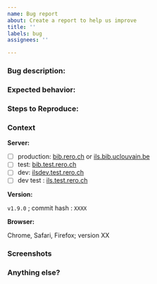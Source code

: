 ```yaml
---
name: Bug report
about: Create a report to help us improve
title: ''
labels: bug
assignees: ''

---
```


<!-- Please, fill the report as precisely as possible.
Be clear and concise. Write a full sentence in the issue title.
Thanks for your help! -->

### Bug description:
<!-- A concise description of the bug you are experiencing -->

### Expected behavior:
<!-- A concise description of what you expected to happen -->

### Steps to Reproduce:
<!-- Example: Steps to reproduce the problem:
1. Go to...
2. Click on...
3. Scroll down to...
4. See error -->

### Context
<!-- In which environment did the problem occur? -->

**Server:**
* [ ] production: [bib.rero.ch](https://bib.rero.ch) or [ils.bib.uclouvain.be](https://ils.bib.uclouvain.be)
* [ ] test: [bib.test.rero.ch](https://bib.test.rero.ch)
* [ ] dev: [ilsdev.test.rero.ch](https://ilsdev.test.rero.ch)
* [ ] dev test : [ils.test.rero.ch](https://ils.test.rero.ch)

**Version:**
<!-- In which version of RERO ILS did this problem happen? -->

`v1.9.0` ; commit hash : `XXXX`

**Browser:**
<!-- If relevant -->

Chrome, Safari, Firefox; version XX

### Screenshots
<!-- If relevant, screenshots to help ilustrate the problem -->

### Anything else?
<!-- Any other useful information about the problem -->
